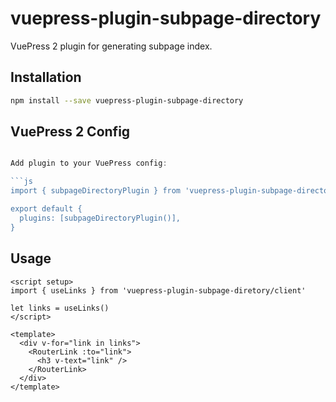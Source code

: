 # vuepress-plugin-subpage-directory

VuePress 2 plugin for generating subpage index.

## Installation

```sh
npm install --save vuepress-plugin-subpage-directory
```

## VuePress 2 Config

```js

Add plugin to your VuePress config:

```js
import { subpageDirectoryPlugin } from 'vuepress-plugin-subpage-directory'

export default {
  plugins: [subpageDirectoryPlugin()],
}
```

## Usage

```vue
<script setup>
import { useLinks } from 'vuepress-plugin-subpage-diretory/client'

let links = useLinks()
</script>

<template>
  <div v-for="link in links">
    <RouterLink :to="link">
      <h3 v-text="link" />
    </RouterLink>
  </div>
</template>
```
